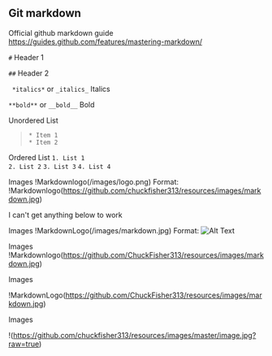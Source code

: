 ## Git markdown ##

Official github markdown guide https://guides.github.com/features/mastering-markdown/

` # ` Header 1 

` ## ` Header 2 

` *italics*` or ` _italics_ ` Italics 

` **bold** ` or ` __bold__ ` Bold 


Unordered List 
> ` * Item 1 `  
> ` * Item 2 ` 

Ordered List 
` 1. List 1 `    
` 2. List 2 `
` 3. List 3 ` 
` 4. List 4 ` 

Images 
!Markdownlogo(/images/logo.png)
Format: !Markdownlogo(https://github.com/chuckfisher313/resources/images/markdown.jpg)








I can't get anything below to work 

Images 
!MarkdownLogo(/images/markdown.jpg)
Format: ![Alt Text](url)

Images 
!Markdownlogo(https://github.com/ChuckFisher313/resources/images/markdown.jpg)

Images 

!MarkdownLogo(https://github.com/ChuckFisher313/resources/images/markdown.jpg)

Images 

!(https://github.com/chuckfisher313/resources/images/master/image.jpg?raw=true)